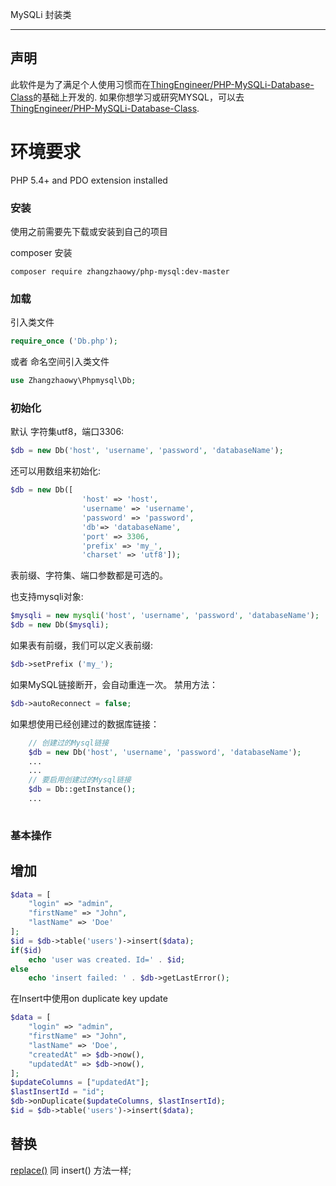 MySQLi 封装类
<hr>

## 声明

此软件是为了满足个人使用习惯而在[ThingEngineer/PHP-MySQLi-Database-Class](https://github.com/ThingEngineer/PHP-MySQLi-Database-Class)的基础上开发的. 如果你想学习或研究MYSQL，可以去[ThingEngineer/PHP-MySQLi-Database-Class](https://github.com/ThingEngineer/PHP-MySQLi-Database-Class).

# 环境要求
PHP 5.4+ and PDO extension installed

### 安装
使用之前需要先下载或安装到自己的项目

composer 安装
```
composer require zhangzhaowy/php-mysql:dev-master
```

### 加载

引入类文件
```php
require_once ('Db.php');
```
或者
命名空间引入类文件
```php
use Zhangzhaowy\Phpmysql\Db;
```

### 初始化
默认 字符集utf8，端口3306:
```php
$db = new Db('host', 'username', 'password', 'databaseName');
```

还可以用数组来初始化:
```php
$db = new Db([
                'host' => 'host',
                'username' => 'username', 
                'password' => 'password',
                'db'=> 'databaseName',
                'port' => 3306,
                'prefix' => 'my_',
                'charset' => 'utf8']);
```
表前缀、字符集、端口参数都是可选的。

也支持mysqli对象:
```php
$mysqli = new mysqli('host', 'username', 'password', 'databaseName');
$db = new Db($mysqli);
```

如果表有前缀，我们可以定义表前缀:
```php
$db->setPrefix ('my_');
```

如果MySQL链接断开，会自动重连一次。
禁用方法：
```php
$db->autoReconnect = false;
```

如果想使用已经创建过的数据库链接：
```php
    // 创建过的Mysql链接
    $db = new Db('host', 'username', 'password', 'databaseName');
    ...
    ...
    // 要启用创建过的Mysql链接
    $db = Db::getInstance();
    ...
    
```

### 基本操作

## 增加
```php
$data = [
    "login" => "admin",
    "firstName" => "John",
    "lastName" => 'Doe'
];
$id = $db->table('users')->insert($data);
if($id)
    echo 'user was created. Id=' . $id;
else
    echo 'insert failed: ' . $db->getLastError();
```

在Insert中使用on duplicate key update
```php
$data = [
    "login" => "admin",
    "firstName" => "John",
    "lastName" => 'Doe',
    "createdAt" => $db->now(),
    "updatedAt" => $db->now(),
];
$updateColumns = ["updatedAt"];
$lastInsertId = "id";
$db->onDuplicate($updateColumns, $lastInsertId);
$id = $db->table('users')->insert($data);
```

## 替换
<a href='https://dev.mysql.com/doc/refman/5.0/en/replace.html'>replace()</a> 同 insert() 方法一样;